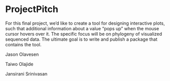ProjectPitch
================

For this final project, we’d like to create a tool for designing
interactive plots, such that additional information about a value “pops
up” when the mouse cursor hovers over it. The specific focus will be on
phylogeny of visualized sequenced data. The ultimate goal is to write
and publish a package that contains the tool.

Jason Olavesen

Taiwo Olajide

Jansirani Srinivasan
